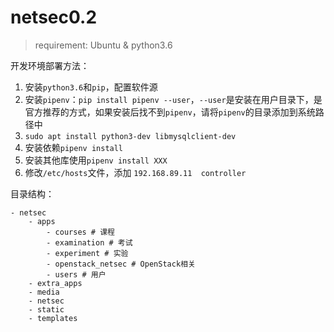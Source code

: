 # netsec0.2

> requirement: Ubuntu & python3.6

开发环境部署方法：
1. 安装`python3.6`和`pip`，配置软件源
2. 安装`pipenv`：`pip install pipenv --user`，`--user`是安装在用户目录下，是官方推荐的方式，如果安装后找不到`pipenv`，请将`pipenv`的目录添加到系统路径中
3. `sudo apt install python3-dev libmysqlclient-dev`
4. 安装依赖`pipenv install`
5. 安装其他库使用`pipenv install XXX`
6. 修改`/etc/hosts`文件，添加 `192.168.89.11  controller`

目录结构：
```
- netsec
    - apps
        - courses # 课程
        - examination # 考试
        - experiment # 实验
        - openstack_netsec # OpenStack相关
        - users # 用户
    - extra_apps
    - media
    - netsec
    - static
    - templates
```
